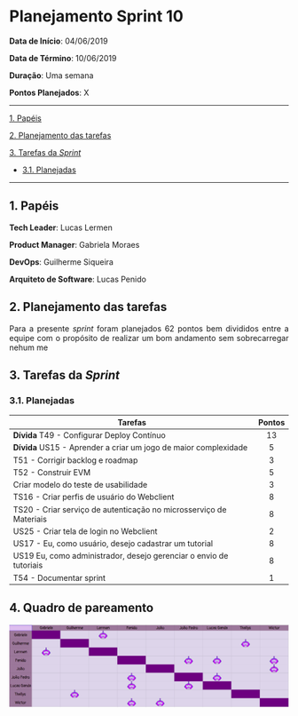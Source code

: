 # Planejamento Sprint 10

**Data de Início**: 04/06/2019

**Data de Término**: 10/06/2019

**Duração**: Uma semana

**Pontos Planejados**: X

-------

[1. Papéis](#_1-papéis)

[2. Planejamento das tarefas](#_2-planejamento-das-tarefas)

[3. Tarefas da _Sprint_](#_3-tarefas-da-sprint)  

  * [3.1. Planejadas](#_31-planejadas)

-------

## 1. Papéis

**Tech Leader**: Lucas Lermen

**Product Manager**: Gabriela Moraes

**DevOps**: Guilherme Siqueira

**Arquiteto de Software**: Lucas Penido


## 2. Planejamento das tarefas

<p align = "justify"> Para a presente <i>sprint</i> foram planejados 62 pontos bem divididos entre a equipe com o propósito de realizar um bom andamento sem sobrecarregar nehum me</p>



## 3. Tarefas da _Sprint_

### 3.1. Planejadas

|Tarefas|Pontos|
|-|:--:|
| **Dívida** T49 - Configurar Deploy Contínuo | 13 |
| **Dívida** US15 - Aprender a criar um jogo de maior complexidade | 5 |
| T51 - Corrigir backlog e roadmap | 3 |
| T52 - Construir EVM | 5 |
| Criar modelo do teste de usabilidade | 3 |
| TS16 - Criar perfis de usuário do Webclient| 8 |
| TS20 - Criar serviço de autenticação no microsserviço de Materiais | 8 |
| US25 - Criar tela de login no Webclient | 2 |
| US17 - Eu, como usuário, desejo cadastrar um tutorial | 8 |
| US19 Eu, como administrador, desejo gerenciar o envio de tutoriais | 8 | 
| T54 - Documentar sprint | 1 |


## 4. Quadro de pareamento

![](./imagens/quadropareamento-sprint10.png)
